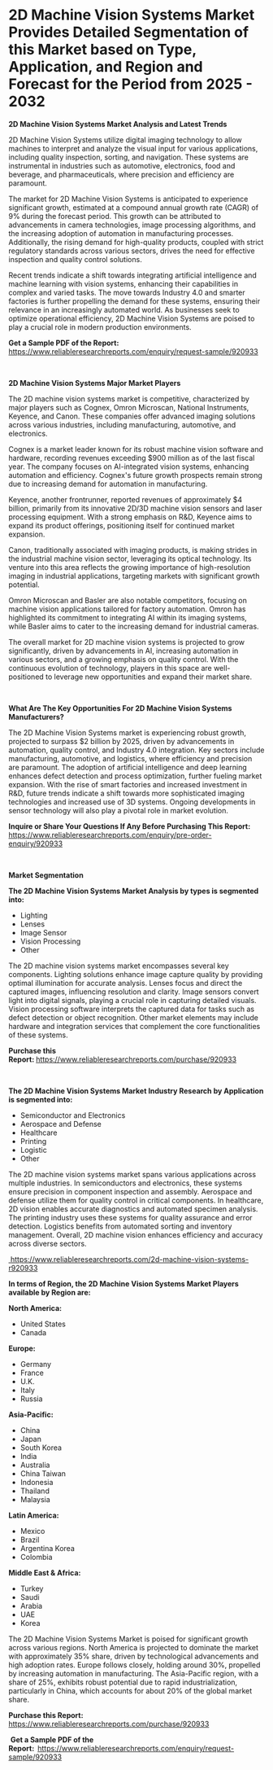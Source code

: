 <p><h1>2D Machine Vision Systems Market Provides Detailed Segmentation of this Market based on Type, Application, and Region and Forecast for the Period from 2025 - 2032</h1></p><p><strong>2D Machine Vision Systems Market Analysis and Latest Trends</strong></p>
<p><p>2D Machine Vision Systems utilize digital imaging technology to allow machines to interpret and analyze the visual input for various applications, including quality inspection, sorting, and navigation. These systems are instrumental in industries such as automotive, electronics, food and beverage, and pharmaceuticals, where precision and efficiency are paramount.</p><p>The market for 2D Machine Vision Systems is anticipated to experience significant growth, estimated at a compound annual growth rate (CAGR) of 9% during the forecast period. This growth can be attributed to advancements in camera technologies, image processing algorithms, and the increasing adoption of automation in manufacturing processes. Additionally, the rising demand for high-quality products, coupled with strict regulatory standards across various sectors, drives the need for effective inspection and quality control solutions.</p><p>Recent trends indicate a shift towards integrating artificial intelligence and machine learning with vision systems, enhancing their capabilities in complex and varied tasks. The move towards Industry 4.0 and smarter factories is further propelling the demand for these systems, ensuring their relevance in an increasingly automated world. As businesses seek to optimize operational efficiency, 2D Machine Vision Systems are poised to play a crucial role in modern production environments.</p></p>
<p><strong>Get a Sample PDF of the Report:&nbsp;</strong> <a href="https://www.reliableresearchreports.com/enquiry/request-sample/920933?utm_campaign=2245&utm_medium=2&utm_source=Github&utm_content=ia&utm_term=17042025&utm_id=2d-machine-vision-systems">https://www.reliableresearchreports.com/enquiry/request-sample/920933</a></p>
<p>&nbsp;</p>
<p><strong>2D Machine Vision Systems Major Market Players</strong></p>
<p><p>The 2D machine vision systems market is competitive, characterized by major players such as Cognex, Omron Microscan, National Instruments, Keyence, and Canon. These companies offer advanced imaging solutions across various industries, including manufacturing, automotive, and electronics.</p><p>Cognex is a market leader known for its robust machine vision software and hardware, recording revenues exceeding $900 million as of the last fiscal year. The company focuses on AI-integrated vision systems, enhancing automation and efficiency. Cognex's future growth prospects remain strong due to increasing demand for automation in manufacturing.</p><p>Keyence, another frontrunner, reported revenues of approximately $4 billion, primarily from its innovative 2D/3D machine vision sensors and laser processing equipment. With a strong emphasis on R&D, Keyence aims to expand its product offerings, positioning itself for continued market expansion.</p><p>Canon, traditionally associated with imaging products, is making strides in the industrial machine vision sector, leveraging its optical technology. Its venture into this area reflects the growing importance of high-resolution imaging in industrial applications, targeting markets with significant growth potential.</p><p>Omron Microscan and Basler are also notable competitors, focusing on machine vision applications tailored for factory automation. Omron has highlighted its commitment to integrating AI within its imaging systems, while Basler aims to cater to the increasing demand for industrial cameras.</p><p>The overall market for 2D machine vision systems is projected to grow significantly, driven by advancements in AI, increasing automation in various sectors, and a growing emphasis on quality control. With the continuous evolution of technology, players in this space are well-positioned to leverage new opportunities and expand their market share.</p></p>
<p>&nbsp;</p>
<p><strong>What Are The Key Opportunities For 2D Machine Vision Systems Manufacturers?</strong></p>
<p><p>The 2D Machine Vision Systems market is experiencing robust growth, projected to surpass $2 billion by 2025, driven by advancements in automation, quality control, and Industry 4.0 integration. Key sectors include manufacturing, automotive, and logistics, where efficiency and precision are paramount. The adoption of artificial intelligence and deep learning enhances defect detection and process optimization, further fueling market expansion. With the rise of smart factories and increased investment in R&D, future trends indicate a shift towards more sophisticated imaging technologies and increased use of 3D systems. Ongoing developments in sensor technology will also play a pivotal role in market evolution.</p></p>
<p><strong>Inquire or Share Your Questions If Any Before Purchasing This Report:</strong> <a href="https://www.reliableresearchreports.com/enquiry/pre-order-enquiry/920933?utm_campaign=2245&utm_medium=2&utm_source=Github&utm_content=ia&utm_term=17042025&utm_id=2d-machine-vision-systems">https://www.reliableresearchreports.com/enquiry/pre-order-enquiry/920933</a></p>
<p>&nbsp;</p>
<p><strong>Market Segmentation</strong></p>
<p><strong>The 2D Machine Vision Systems Market Analysis by types is segmented into:</strong></p>
<p><ul><li>Lighting</li><li>Lenses</li><li>Image Sensor</li><li>Vision Processing</li><li>Other</li></ul></p>
<p><p>The 2D machine vision systems market encompasses several key components. Lighting solutions enhance image capture quality by providing optimal illumination for accurate analysis. Lenses focus and direct the captured images, influencing resolution and clarity. Image sensors convert light into digital signals, playing a crucial role in capturing detailed visuals. Vision processing software interprets the captured data for tasks such as defect detection or object recognition. Other market elements may include hardware and integration services that complement the core functionalities of these systems.</p></p>
<p><strong>Purchase this Report:&nbsp;</strong><a href="https://www.reliableresearchreports.com/purchase/920933?utm_campaign=2245&utm_medium=2&utm_source=Github&utm_content=ia&utm_term=17042025&utm_id=2d-machine-vision-systems">https://www.reliableresearchreports.com/purchase/920933</a></p>
<p>&nbsp;</p>
<p><strong>The 2D Machine Vision Systems Market Industry Research by Application is segmented into:</strong></p>
<p><ul><li>Semiconductor and Electronics</li><li>Aerospace and Defense</li><li>Healthcare</li><li>Printing</li><li>Logistic</li><li>Other</li></ul></p>
<p><p>The 2D machine vision systems market spans various applications across multiple industries. In semiconductors and electronics, these systems ensure precision in component inspection and assembly. Aerospace and defense utilize them for quality control in critical components. In healthcare, 2D vision enables accurate diagnostics and automated specimen analysis. The printing industry uses these systems for quality assurance and error detection. Logistics benefits from automated sorting and inventory management. Overall, 2D machine vision enhances efficiency and accuracy across diverse sectors.</p></p>
<p><a href="https://www.reliableresearchreports.com/2d-machine-vision-systems-r920933?utm_campaign=2245&utm_medium=2&utm_source=Github&utm_content=ia&utm_term=17042025&utm_id=2d-machine-vision-systems">&nbsp;https://www.reliableresearchreports.com/2d-machine-vision-systems-r920933</a></p>
<p><strong>In terms of Region, the 2D Machine Vision Systems Market Players available by Region are:</strong></p>
<p>
    <p> <strong> North America: </strong>
        <ul>
            <li>United States</li>
            <li>Canada</li>
        </ul>
        </p> 
    <p> <strong> Europe: </strong>
        <ul>
            <li>Germany</li>
            <li>France</li>
            <li>U.K.</li>
            <li>Italy</li>
            <li>Russia</li>
        </ul>
        </p> 
    <p> <strong> Asia-Pacific: </strong>
        <ul>
            <li>China</li>
            <li>Japan</li>
            <li>South Korea</li>
            <li>India</li>
            <li>Australia</li>
            <li>China Taiwan</li>
            <li>Indonesia</li>
            <li>Thailand</li>
            <li>Malaysia</li>
        </ul>
        </p> 
    <p> <strong> Latin America: </strong>
        <ul>
            <li>Mexico</li>
            <li>Brazil</li>
            <li>Argentina Korea</li>
            <li>Colombia</li>
        </ul>
        </p> 
    <p> <strong> Middle East & Africa: </strong>
        <ul>
            <li>Turkey</li>
            <li>Saudi</li>
            <li>Arabia</li>
            <li>UAE</li>
            <li>Korea</li>
        </ul>
    </p>
    </p>
<p><p>The 2D Machine Vision Systems Market is poised for significant growth across various regions. North America is projected to dominate the market with approximately 35% share, driven by technological advancements and high adoption rates. Europe follows closely, holding around 30%, propelled by increasing automation in manufacturing. The Asia-Pacific region, with a share of 25%, exhibits robust potential due to rapid industrialization, particularly in China, which accounts for about 20% of the global market share.</p></p>
<p><strong>Purchase this Report: </strong><a href="https://www.reliableresearchreports.com/purchase/920933?utm_campaign=2245&utm_medium=2&utm_source=Github&utm_content=ia&utm_term=17042025&utm_id=2d-machine-vision-systems">https://www.reliableresearchreports.com/purchase/920933</a></p>
<p>&nbsp;<strong>Get a Sample PDF of the Report:&nbsp;&nbsp;</strong><a href="https://www.reliableresearchreports.com/enquiry/request-sample/920933?utm_campaign=2245&utm_medium=2&utm_source=Github&utm_content=ia&utm_term=17042025&utm_id=2d-machine-vision-systems">https://www.reliableresearchreports.com/enquiry/request-sample/920933</a></p>
<p><strong></strong></p>
<p><p></p><p></p><p></p></p>